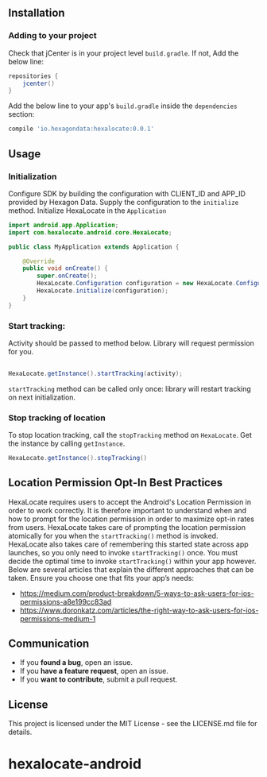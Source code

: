 
## Installation

### Adding to your project

Check that jCenter is in your project level `build.gradle`. If not, Add the below line:

```groovy
repositories {
    jcenter()
}
```

Add the below line to your app's `build.gradle` inside the `dependencies` section:
    
```groovy
compile 'io.hexagondata:hexalocate:0.0.1'
```

## Usage

### Initialization
Configure SDK by building the configuration with CLIENT_ID and APP_ID provided by Hexagon Data. Supply the configuration to the `initialize` method.  Initialize HexaLocate in the `Application`

```java
import android.app.Application;
import com.hexalocate.android.core.HexaLocate;

public class MyApplication extends Application {

    @Override
    public void onCreate() {
        super.onCreate();
        HexaLocate.Configuration configuration = new HexaLocate.Configuration.Builder(this, CLIENT_ID, APP_ID).build();
        HexaLocate.initialize(configuration);
    }
}
```

### Start tracking:
Activity should be passed to method below. Library will request permission for you.

```java
 
HexaLocate.getInstance().startTracking(activity);
```
`startTracking` method can be called only once: library will restart tracking on next initialization.

### Stop tracking of location

To stop location tracking, call the `stopTracking` method on `HexaLocate`. Get the instance by calling `getInstance`.

```java
HexaLocate.getInstance().stopTracking()
```

## Location Permission Opt-In Best Practices

HexaLocate requires users to accept the Android's Location Permission in order to work correctly. It is therefore important to understand when and how to prompt for the location permission in order to maximize opt-in rates from users. HexaLocate takes care of prompting the location permission atomically for you when the `startTracking()` method is invoked. HexaLocate also takes care of remembering this started state across app launches, so you only need to invoke `startTracking()` once. You must decide  the optimal time to invoke `startTracking()` within your app however. Below are several articles that explain the different approaches that can be taken. Ensure you choose one that fits your app’s needs:
- https://medium.com/product-breakdown/5-ways-to-ask-users-for-ios-permissions-a8e199cc83ad
- https://www.doronkatz.com/articles/the-right-way-to-ask-users-for-ios-permissions-medium-1

## Communication

- If you **found a bug**, open an issue.
- If you **have a feature request**, open an issue.
- If you **want to contribute**, submit a pull request.

## License

This project is licensed under the MIT License - see the LICENSE.md file for details.
# hexalocate-android
